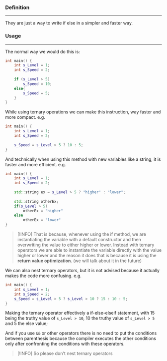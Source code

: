 ### Definition
---
They are just a way to write if else in a simpler and faster way.
### Usage
---
The normal way we would do this is: 

```cpp
int main() {
	int s_Level = 1;
	int s_Speed = 2;
	
	if (s_Level > 5)
		s_Speed = 10;
	else{
		s_Speed = 5;
	}
}
```

While using ternary operations we can make this instruction, way faster and more compact.
e.g.

```cpp
int main() {
	int s_Level = 1;
	int s_Speed = 2;
	
	s_Speed = s_Level > 5 ? 10 : 5;
}
```

And technically when using this method with new variables like a string, it is faster and more efficient.
e.g.

```cpp
int main() {
	int s_Level = 1;
	int s_Speed = 2;
	
	std::string ex = s_Level > 5 ? "higher" : "lower";
	
	std::string otherEx;
	if(s_Level > 5)
		otherEx = "higher"
	else
		otherEx = "lower"	
}
```

>[!INFO]
>That is because, whenever using the if method, we are instantiating the variable with a default constructor and then overwriting the value to either higher or lower. Instead with ternary operators we are able to instantiate the variable directly with the value higher or lower and the reason it does that is because it is using the **return value optimization**. (we will talk about it in the future)

We can also nest ternary operators, but it is not advised because it actually makes the code more confusing.
e.g.

```cpp
int main() {
	int s_Level = 1;
	int s_Speed = 2;
	s_Speed = s_Level > 5 ? s_Level > 10 ? 15 : 10 : 5;
}
```

Making the ternary operator effectively a if-else-elseif statement, with 15 being the truthy value of `s_Level > 10`, 10 the truthy value of `s_Level > 5` and 5 the else value;

And if you use `&&` or other operators there is no need to put the conditions between parenthesis because the compiler executes the other conditions only after confronting the conditions with these operators.

>[!INFO]
>So please don't nest ternary operators